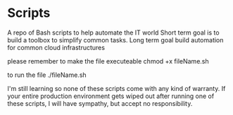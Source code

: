 # Scripts
A repo of Bash scripts to help automate the IT world
Short term goal is to build a toolbox to simplify common tasks. Long term goal build automation for common cloud infrastructures

please remember to make the file executeable
chmod +x fileName.sh

to run the file
./fileName.sh

I'm still learning so none of these scripts come with any kind of warranty. If your entire production environment gets wiped out after running one of these scripts, I will have sympathy, but accept no responsibility.
